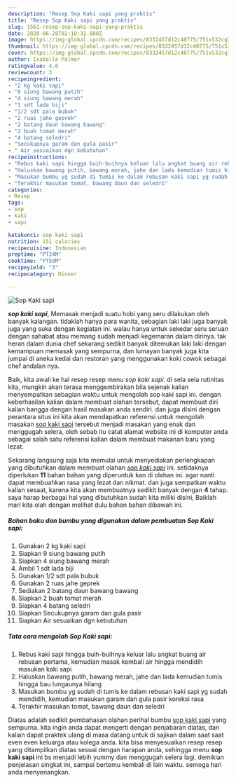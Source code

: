 ```yaml
---
description: "Resep Sop Kaki sapi yang praktis"
title: "Resep Sop Kaki sapi yang praktis"
slug: 1561-resep-sop-kaki-sapi-yang-praktis
date: 2020-06-28T02:18:32.880Z
image: https://img-global.cpcdn.com/recipes/8332457d12c40775/751x532cq70/sop-kaki-sapi-foto-resep-utama.jpg
thumbnail: https://img-global.cpcdn.com/recipes/8332457d12c40775/751x532cq70/sop-kaki-sapi-foto-resep-utama.jpg
cover: https://img-global.cpcdn.com/recipes/8332457d12c40775/751x532cq70/sop-kaki-sapi-foto-resep-utama.jpg
author: Isabelle Palmer
ratingvalue: 4.6
reviewcount: 3
recipeingredient:
- "2 kg kaki sapi"
- "9 siung bawang putih"
- "4 siung bawang merah"
- "1 sdt lada biji"
- "1/2 sdt pala bubuk"
- "2 ruas jahe geprek"
- "2 batang daun bawang bawang"
- "2 buah tomat merah"
- "4 batang seledri"
- "Secukupnya garam dan gula pasir"
- " Air sesuaikan dgn kebutuhan"
recipeinstructions:
- "Rebus kaki sapi hingga buih-buihnya keluar lalu angkat buang air rebusan pertama, kemudian masak kembali air hingga mendidih masukan kaki sapi"
- "Haluskan bawang putih, bawang merah, jahe dan lada kemudian tumis hingga bau lungaunya hilang"
- "Masukan bumbu yg sudah di tumis ke dalam rebusan kaki sapi yg sudah mendidih, kemudian masukan garam dan gula pasir koreksi rasa"
- "Terakhir masukan tomat, bawang daun dan seledri"
categories:
- Resep
tags:
- sop
- kaki
- sapi

katakunci: sop kaki sapi 
nutrition: 151 calories
recipecuisine: Indonesian
preptime: "PT24M"
cooktime: "PT59M"
recipeyield: "3"
recipecategory: Dinner

---
```



![Sop Kaki sapi](https://img-global.cpcdn.com/recipes/8332457d12c40775/751x532cq70/sop-kaki-sapi-foto-resep-utama.jpg)

<b><i>sop kaki sapi</i></b>, Memasak menjadi suatu hobi yang seru dilakukan oleh banyak kalangan. tidaklah hanya para wanita, sebagian laki laki juga banyak juga yang suka dengan kegiatan ini. walau hanya untuk sekedar seru seruan dengan sahabat atau memang sudah menjadi kegemaran dalam dirinya. tak heran dalam dunia chef sekarang sedikit banyak ditemukan laki laki dengan kemampuan memasak yang sempurna, dan lumayan banyak juga kita jumpai di aneka kedai dan restoran yang menggunakan koki cowok sebagai chef andalan nya.



Baik, kita awali ke hal resep resep menu <i>sop kaki sapi</i>. di sela sela rutinitas kita, mungkin akan terasa menggembirakan bila sejenak kalian menyempatkan sebagian waktu untuk mengolah sop kaki sapi ini. dengan keberhasilan kalian dalam membuat olahan tersebut, dapat membuat diri kalian bangga dengan hasil masakan anda sendiri. dan juga disini dengan perantara situs ini kita akan mendapatkan referensi untuk mengolah masakan <u>sop kaki sapi</u> tersebut menjadi masakan yang enak dan menggugah selera, oleh sebab itu catat alamat website ini di komputer anda sebagai salah satu referensi kalian dalam membuat makanan baru yang lezat.


Sekarang langsung saja kita memulai untuk menyediakan perlengkapan yang dibutuhkan dalam membuat olahan <u><i>sop kaki sapi</i></u> ini. setidaknya diperlukan <b>11</b> bahan bahan yang diperuntuk kan di olahan ini. agar nanti dapat membuahkan rasa yang lezat dan nikmat. dan juga sempatkan waktu kalian sesaat, karena kita akan membuatnya sedikit banyak dengan <b>4</b> tahap. saya harap berbagai hal yang dibutuhkan sudah kita miliki disini, Baiklah mari kita olah dengan melihat dulu bahan bahan dibawah ini.

<!--inarticleads1-->

##### Bahan baku dan bumbu yang digunakan dalam pembuatan Sop Kaki sapi:

1. Gunakan 2 kg kaki sapi
1. Siapkan 9 siung bawang putih
1. Siapkan 4 siung bawang merah
1. Ambil 1 sdt lada biji
1. Gunakan 1/2 sdt pala bubuk
1. Gunakan 2 ruas jahe geprek
1. Sediakan 2 batang daun bawang bawang
1. Siapkan 2 buah tomat merah
1. Siapkan 4 batang seledri
1. Siapkan Secukupnya garam dan gula pasir
1. Siapkan  Air sesuaikan dgn kebutuhan




<!--inarticleads2-->

##### Tata cara mengolah Sop Kaki sapi:

1. Rebus kaki sapi hingga buih-buihnya keluar lalu angkat buang air rebusan pertama, kemudian masak kembali air hingga mendidih masukan kaki sapi
1. Haluskan bawang putih, bawang merah, jahe dan lada kemudian tumis hingga bau lungaunya hilang
1. Masukan bumbu yg sudah di tumis ke dalam rebusan kaki sapi yg sudah mendidih, kemudian masukan garam dan gula pasir koreksi rasa
1. Terakhir masukan tomat, bawang daun dan seledri




Diatas adalah sedikit pembahasan olahan perihal bumbu <u>sop kaki sapi</u> yang sempurna. kita ingin anda dapat mengerti dengan penjabaran diatas, dan kalian dapat praktek ulang di masa datang untuk di sajikan dalam saat saat even even keluarga atau kolega anda. kita bisa menyesuaikan resep resep yang ditampilkan diatas sesuai dengan harapan anda, sehingga menu <b>sop kaki sapi</b> ini bs menjadi lebih yummy dan menggugah selera lagi. demikian penjelasan singkat ini, sampai bertemu kembali di lain waktu. semoga hari anda menyenangkan.
